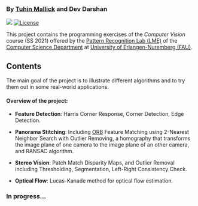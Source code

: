 

### By [Tuhin Mallick](https://github.com/tuhinmallick) and Dev Darshan

[![](https://img.shields.io/badge/contributions-welcome-brightgreen.svg?style=flat)](https://github.com/tuhinmallick/Computer-Vision-Project-/pulls)
[![License](https://img.shields.io/badge/License-Apache%202.0-blue.svg)](https://opensource.org/licenses/Apache-2.0)

This project contains the programming exercises of the *Computer Vision* course (SS 2021) offered by the [Pattern Recognition Lab (LME)](https://lme.tf.fau.de/) of the [Computer Science Department](https://www.informatik.uni-erlangen.de/) at [University of Erlangen-Nuremberg (FAU)](https://www.fau.eu/).

## Contents

The main goal of the project is to illustrate different algorithms and to try them out in some real-world applications.

#### Overview of the project:

- **Feature Detection**: Harris Corner Response, Corner Detection, Edge Detection.

- **Panorama Stitching**: Including [ORB](http://www.willowgarage.com/sites/default/files/orb_final.pdf) Feature Matching using 2-Nearest Neighbor Search with Outlier Removing, a homography that transforms the image plane of one camera
to the image plane of an other camera, and RANSAC algorithm.

- **Stereo Vision**: Patch Match Disparity Maps, and Outlier Removal including Thresholding, Segmentation, Left-Right Consistency Check.

- **Optical Flow**: Lucas-Kanade method for optical flow estimation.

### In progress...

